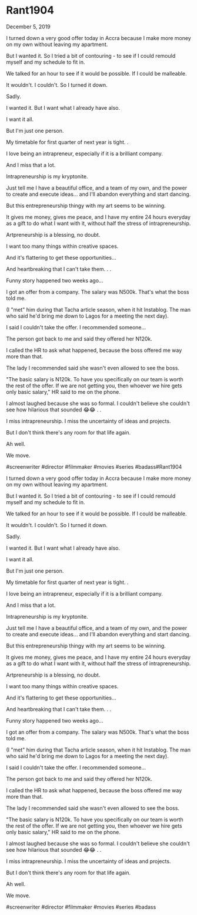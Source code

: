 # Rant1904


December 5, 2019

I turned down a very good offer today in Accra because I make more money on my own without leaving my apartment. 

But I wanted it. So I tried a bit of contouring - to see if I could remould myself and my schedule to fit in.

We talked for an hour to see if it would be possible. If I could be malleable.

It wouldn't. I couldn't. So I turned it down.

Sadly.

I wanted it. But I want what I already have also.

I want it all.

But I'm just one person.

My timetable for first quarter of next year is tight.
.

I love being an intrapreneur, especially if it is a brilliant company. 

And I miss that a lot.

Intrapreneurship is my kryptonite. 

Just tell me I have a beautiful office, and a team of my own, and the power to create and execute ideas... and I'll abandon everything and start dancing. 

But this entrepreneurship thingy with my art seems to be winning. 

It gives me money, gives me peace, and I have my entire 24 hours everyday as a gift to do what I want with it, without half the stress of intrapreneurship.

Artpreneurship is a blessing, no doubt. 

I want too many things within creative spaces.

And it's flattering to get these opportunities...

And heartbreaking that I can't take them.
.
.

Funny story happened two weeks ago...

I got an offer from a company. The salary was N500k. That's what the boss told me.

(I "met" him during that Tacha article season, when it hit Instablog. The man who said he'd bring me down to Lagos for a meeting the next day).

I said I couldn't take the offer. I recommended someone...

The person got back to me and said they offered her N120k.

I called the HR to ask what happened, because the boss offered me way more than that.

The lady I recommended said she wasn't even allowed to see the boss.

"The basic salary is N120k. To have you specifically on our team is worth the rest of the offer. If we are not getting you, then whoever we hire gets only basic salary," HR said to me on the phone.

I almost laughed because she was so formal. I couldn't believe she couldn't see how hilarious that sounded 😂😂
.
.

I miss intrapreneurship. I miss the uncertainty of ideas and projects. 

But I don't think there's any room for that life again.

Ah well.

We move. 

#screenwriter #director #filmmaker #movies #series #badass#Rant1904

I turned down a very good offer today in Accra because I make more money on my own without leaving my apartment. 

But I wanted it. So I tried a bit of contouring - to see if I could remould myself and my schedule to fit in.

We talked for an hour to see if it would be possible. If I could be malleable.

It wouldn't. I couldn't. So I turned it down.

Sadly.

I wanted it. But I want what I already have also.

I want it all.

But I'm just one person.

My timetable for first quarter of next year is tight.
.

I love being an intrapreneur, especially if it is a brilliant company. 

And I miss that a lot.

Intrapreneurship is my kryptonite. 

Just tell me I have a beautiful office, and a team of my own, and the power to create and execute ideas... and I'll abandon everything and start dancing. 

But this entrepreneurship thingy with my art seems to be winning. 

It gives me money, gives me peace, and I have my entire 24 hours everyday as a gift to do what I want with it, without half the stress of intrapreneurship.

Artpreneurship is a blessing, no doubt. 

I want too many things within creative spaces.

And it's flattering to get these opportunities...

And heartbreaking that I can't take them.
.
.

Funny story happened two weeks ago...

I got an offer from a company. The salary was N500k. That's what the boss told me.

(I "met" him during that Tacha article season, when it hit Instablog. The man who said he'd bring me down to Lagos for a meeting the next day).

I said I couldn't take the offer. I recommended someone...

The person got back to me and said they offered her N120k.

I called the HR to ask what happened, because the boss offered me way more than that.

The lady I recommended said she wasn't even allowed to see the boss.

"The basic salary is N120k. To have you specifically on our team is worth the rest of the offer. If we are not getting you, then whoever we hire gets only basic salary," HR said to me on the phone.

I almost laughed because she was so formal. I couldn't believe she couldn't see how hilarious that sounded 😂😂
.
.

I miss intrapreneurship. I miss the uncertainty of ideas and projects. 

But I don't think there's any room for that life again.

Ah well.

We move. 

#screenwriter #director #filmmaker #movies #series #badass
